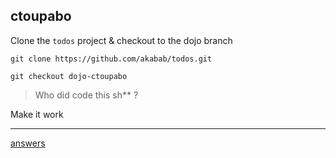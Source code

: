 ## ctoupabo

Clone the `todos` project & checkout to the dojo branch

```
git clone https://github.com/akabab/todos.git

git checkout dojo-ctoupabo
```

> Who did code this sh** ?

Make it work

---

[answers](https://github.com/akabab/todos/commit/005dfd6229c7332c4a5a593ad3e90f18b3c75611)
